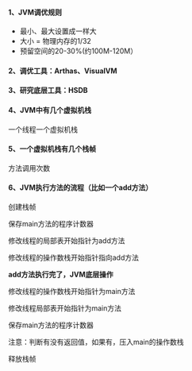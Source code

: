 #### 1、JVM调优规则

* 最小、最大设置成一样大
* 大小 = 物理内存的1/32
* 预留空间的20-30%(约100M-120M）

#### 2、调优工具：Arthas、VisualVM

#### 3、研究底层工具：HSDB

#### 4、JVM中有几个虚拟机栈

一个线程一个虚拟机栈

#### 5、一个虚拟机栈有几个栈帧

方法调用次数

 #### 6、JVM执行方法的流程（比如一个add方法）

创建栈帧

保存main方法的程序计数器

修改线程的局部表开始指针为add方法

修改线程的操作数栈开始指针指向add方法

**add方法执行完了，JVM底层操作**

修改线程的操作数栈开始指针为main方法

修改线程局部表开始指针为main方法

保存main方法的程序计数器

注意：判断有没有返回值，如果有，压入main的操作数栈

释放栈帧


